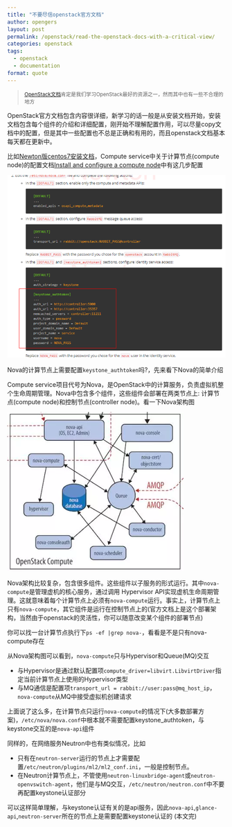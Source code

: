 ```yaml
---
title: "不要尽信openstack官方文档"
author: opengers
layout: post
permalink: /openstack/read-the-openstack-docs-with-a-critical-view/
categories: openstack
tags:
  - openstack
  - documentation
format: quote
---
```


><small>[OpenStack文档](https://docs.openstack.org/)肯定是我们学习OpenStack最好的资源之一，然而其中也有一些不合理的地方</small>    

OpenStack官方文档包含内容很详细，新学习的话一般是从安装文档开始，安装文档包含每个组件的介绍和详细配置，刚开始不理解配置作用，可以尽量copy文档中的配置，但是其中一些配置也不总是正确和有用的，而且openstack文档基本每天都在更新中。     

比如[Newton版centos7安装文档](https://docs.openstack.org/newton/install-guide-rdo/)，Compute service中关于计算节点(compute node)的配置文档[Install and configure a compute node](https://docs.openstack.org/newton/install-guide-rdo/nova-compute-install.html#install-and-configure-components)中有这几步配置       

![openstack-docs-1](/images/openstack/openstack-docs/openstack-docs-1.png)    

Nova的计算节点上需要配置`keystone_authtoken`吗?，先来看下Nova的简单介绍      

Compute service项目代号为Nova，是OpenStack中的计算服务，负责虚拟机整个生命周期管理。Nova中包含多个组件，这些组件会部署在两类节点上: 计算节点(compute node)和控制节点(controller node)。看一下Nova架构图                

![openstack-docs-2](/images/openstack/openstack-docs/openstack-docs-2.png)     

Nova架构比较复杂，包含很多组件。这些组件以子服务的形式运行。其中`nova-compute`是管理虚机的核心服务，通过调用 Hypervisor API实现虚机生命周期管理。这就意味着每个计算节点上必须有`nova-compute`运行。事实上，计算节点上只有`nova-compute`，其它组件是运行在控制节点上的(官方文档上是这个部署架构，当然由于openstack的灵活性，你可以随意改变某个组件的部署节点)       

你可以找一台计算节点执行下`ps -ef |grep nova-`，看看是不是只有nova-compute存在          

从Nova架构图可以看到，`nova-compute`只与Hypervisor和Queue(MQ)交互    

- 与Hypervisor是通过默认配置项`compute_driver=libvirt.LibvirtDriver`指定当前计算节点上使用的Hypervisor类型      
- 与MQ通信是配置项`transport_url = rabbit://user:pass@mq_host_ip`，`nova-compute`从MQ中接受虚拟机创建请求    

上面说了这么多，在计算节点只运行`nova-compute`的情况下(大多数部署方案)，`/etc/nova/nova.conf`中根本就不需要配置keystone_authtoken，与keystone交互的是`nova-api`组件      

同样的，在网络服务Neutron中也有类似情况，比如       

- 只有在`neutron-server`运行的节点上才需要配置`/etc/neutron/plugins/ml2/ml2_conf.ini`，一般是控制节点。  
- 在Neutron计算节点上，不管使用`neutron-linuxbridge-agent`或`neutron-openvswitch-agent`，他们是与MQ交互，`/etc/neutron/neutron.conf`中不要再配置keystone认证部分    

可以这样简单理解，与keystone认证有关的是api服务，因此`nova-api`,`glance-api`,`neutron-server`所在的节点上是需要配置keystone认证的
(本文完)






